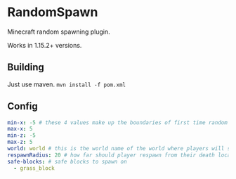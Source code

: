 # RandomSpawn

Minecraft random spawning plugin.

Works in 1.15.2+ versions.

## Building

Just use maven. `mvn install -f pom.xml`

## Config

```yaml
min-x: -5 # these 4 values make up the boundaries of first time random spawning 
max-x: 5 
min-z: -5
max-z: 5
world: world # this is the world name of the world where players will spawn
respawnRadius: 20 # how far should player respawn from their death location if no bed spawn is set
safe-blocks: # safe blocks to spawn on
  - grass_block
```